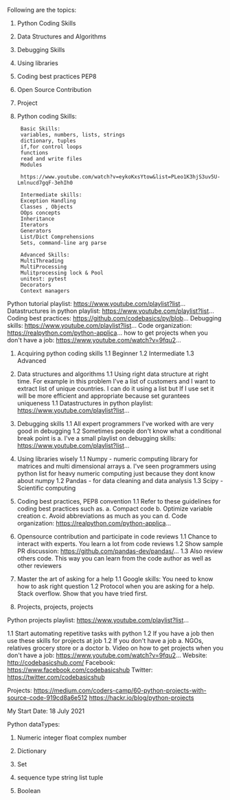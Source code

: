 Following are the topics:

1. Python Coding Skills
2. Data Structures and Algorithms
3. Debugging Skills
4. Using libraries
5. Coding best practices PEP8
6. Open Source Contribution
7. Project

1. Python coding Skills:
   
		Basic Skills:
		variables, numbers, lists, strings
		dictionary, tuples
		if,for control loops
		functions
		read and write files
		Modules

		https://www.youtube.com/watch?v=eykoKxsYtow&list=PLeo1K3hjS3uv5U-Lmlnucd7gqF-3ehIh0

		Intermediate skills:
		Exception Handling
		Classes , Objects
		OOps concepts
		Inheritance
		Iterators
		Generators
		List/Dict Comprehensions
		Sets, command-line arg parse

		Advanced Skills:
		MultiThreading
		MultiProcessing
		Mulitprocessing lock & Pool
		unitest: pytest
		Decorators
		Context managers




Python tutorial playlist: https://www.youtube.com/playlist?list...
Datastructures in python playlist: https://www.youtube.com/playlist?list...
Coding best practices: https://github.com/codebasics/py/blob...
Debugging skills: https://www.youtube.com/playlist?list... 
Code organization: https://realpython.com/python-applica...
how to get projects when you don't have a job: https://www.youtube.com/watch?v=9fqu2...

1. Acquiring python coding skills
 1.1 Beginner
 1.2 Intermediate
 1.3 Advanced

2. Data structures and algorithms
 1.1 Using right data structure at right time. For example in this problem I've a list of customers and I want to extract list of unique countries. I can do it using a list but If I use set it will be more efficient and appropriate because set gurantees uniqueness
 1.1 Datastructures in python playlist: https://www.youtube.com/playlist?list...

3. Debugging skills
 1.1 All expert programmers I've worked with are very good in debugging
 1.2 Sometimes people don't know what a conditional break point is
  a. I've a small playlist on debugging skills: https://www.youtube.com/playlist?list... 
  
4. Using libraries wisely
 1.1 Numpy - numeric computing library for matrices and multi dimensional arrays
  a. I've seen programmers using python list for heavy numeric computing just because they dont know about numpy
 1.2 Pandas - for data cleaning and data analysis
 1.3 Scipy - Scientific computing

5. Coding best practices, PEP8 convention
 1.1 Refer to these guidelines for coding best practices such as.
  a. Compact code
  b. Optimize variable creation
  c. Avoid abbreviations as much as you can
  d. Code organization: https://realpython.com/python-applica...
  
6. Opensource contribution and participate in code reviews
 1.1 Chance to interact with experts. You learn a lot from code reviews
 1.2 Show sample PR discussion: https://github.com/pandas-dev/pandas/...
 1.3 Also review others code. This way you can learn from the code author as well as other reviewers 
 
7. Master the art of asking for a help
 1.1 Google skills: You need to know how to ask right question
 1.2 Protocol when you are asking for a help. Stack overflow. Show that you have tried first.

8. Projects, projects, projects

Python projects playlist: https://www.youtube.com/playlist?list...

 1.1 Start automating repetitive tasks with python
 1.2 If you have a job then use these skills for projects at job 
 1.2 If you don't have a job 
  a. NGOs, relatives grocery store or a doctor
  b. Video on how to get projects when you don't have a job: https://www.youtube.com/watch?v=9fqu2...
Website: http://codebasicshub.com/
Facebook: https://www.facebook.com/codebasicshub
Twitter: https://twitter.com/codebasicshub

Projects: https://medium.com/coders-camp/60-python-projects-with-source-code-919cd8a6e512
https://hackr.io/blog/python-projects


My Start Date: 18 July 2021

Python dataTypes:

1. Numeric
    integer
    float
    complex number
   
2. Dictionary

3. Set

4. sequence type
    string
    list
    tuple
   
5. Boolean


    